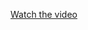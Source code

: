[Watch the video](https://github.com/Yerassyl1234/AndroidLab2/blob/master/video5463292670749207887.mp4)
